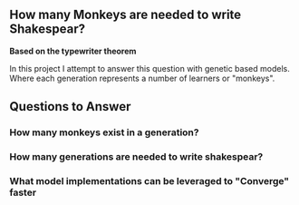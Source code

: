 ## How many Monkeys are needed to write Shakespear?
**Based on the typewriter theorem**

In this project I attempt to answer this question with genetic based models. 
Where each generation represents a number of learners or "monkeys".

## Questions to Answer

### How many monkeys exist in a generation?

### How many generations are needed to write shakespear?

### What model implementations can be leveraged to "Converge" faster